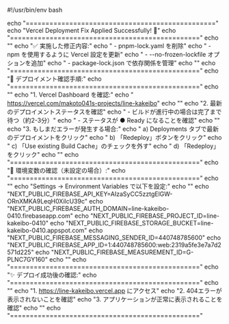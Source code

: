 #!/usr/bin/env bash

echo "================================================"
echo "Vercel Deployment Fix Applied Successfully! 🎉"
echo "================================================"
echo ""
echo "✅ 実施した修正内容:"
echo "   - pnpm-lock.yaml を削除"
echo "   - npm を使用するように Vercel 設定を更新"
echo "   - --no-frozen-lockfile オプションを追加"
echo "   - package-lock.json で依存関係を管理"
echo ""
echo "================================================"
echo "📝 デプロイメント確認手順:"
echo "================================================"
echo ""
echo "1. Vercel Dashboard を確認:"
echo "   https://vercel.com/makoto041s-projects/line-kakeibo"
echo ""
echo "2. 最新のデプロイメントステータスを確認"
echo "   - ビルドが進行中の場合は完了まで待つ（約2-3分）"
echo "   - ステータスが ● Ready になることを確認"
echo ""
echo "3. もしまだエラーが発生する場合:"
echo "   a) Deployments タブで最新のデプロイメントをクリック"
echo "   b) 「Redeploy」ボタンをクリック"
echo "   c) 「Use existing Build Cache」のチェックを外す"
echo "   d) 「Redeploy」をクリック"
echo ""
echo "================================================"
echo "🔐 環境変数の確認（未設定の場合）:"
echo "================================================"
echo ""
echo "Settings → Environment Variables で以下を設定:"
echo ""
echo "NEXT_PUBLIC_FIREBASE_API_KEY=AIzaSyCC5zztgElGW-ORnXMKA9LeqH0XilcU39c"
echo "NEXT_PUBLIC_FIREBASE_AUTH_DOMAIN=line-kakeibo-0410.firebaseapp.com"
echo "NEXT_PUBLIC_FIREBASE_PROJECT_ID=line-kakeibo-0410"
echo "NEXT_PUBLIC_FIREBASE_STORAGE_BUCKET=line-kakeibo-0410.appspot.com"
echo "NEXT_PUBLIC_FIREBASE_MESSAGING_SENDER_ID=440748785600"
echo "NEXT_PUBLIC_FIREBASE_APP_ID=1:440748785600:web:2319a5fe3e7a7d2571d225"
echo "NEXT_PUBLIC_FIREBASE_MEASUREMENT_ID=G-PLNC7GY160"
echo ""
echo "================================================"
echo "✨ デプロイ成功後の確認:"
echo "================================================"
echo ""
echo "1. https://line-kakeibo.vercel.app にアクセス"
echo "2. 404エラーが表示されないことを確認"
echo "3. アプリケーションが正常に表示されることを確認"
echo ""
echo "================================================"
